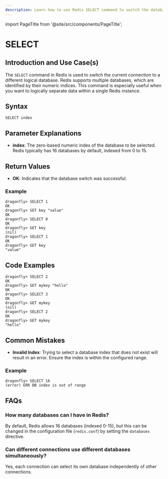```yaml
---
description: Learn how to use Redis SELECT command to switch the database for the present connection.
---
```


import PageTitle from '@site/src/components/PageTitle';

# SELECT

<PageTitle title="Redis SELECT Explained (Better Than Official Docs)" />

## Introduction and Use Case(s)

The `SELECT` command in Redis is used to switch the current connection to a different logical database. Redis supports multiple databases, which are identified by their numeric indices. This command is especially useful when you want to logically separate data within a single Redis instance.

## Syntax

```plaintext
SELECT index
```

## Parameter Explanations

- **index**: The zero-based numeric index of the database to be selected. Redis typically has 16 databases by default, indexed from 0 to 15.

## Return Values

- **OK**: Indicates that the database switch was successful.

### Example

```cli
dragonfly> SELECT 1
OK
dragonfly> SET key "value"
OK
dragonfly> SELECT 0
OK
dragonfly> GET key
(nil)
dragonfly> SELECT 1
OK
dragonfly> GET key
"value"
```

## Code Examples

```cli
dragonfly> SELECT 2
OK
dragonfly> SET mykey "hello"
OK
dragonfly> SELECT 3
OK
dragonfly> GET mykey
(nil)
dragonfly> SELECT 2
OK
dragonfly> GET mykey
"hello"
```

## Common Mistakes

- **Invalid Index**: Trying to select a database index that does not exist will result in an error. Ensure the index is within the configured range.

### Example

```cli
dragonfly> SELECT 16
(error) ERR DB index is out of range
```

## FAQs

### How many databases can I have in Redis?

By default, Redis allows 16 databases (indexed 0-15), but this can be changed in the configuration file (`redis.conf`) by setting the `databases` directive.

### Can different connections use different databases simultaneously?

Yes, each connection can select its own database independently of other connections.
